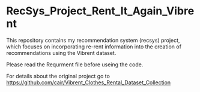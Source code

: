# RecSys_Project_Rent_It_Again_Vibrent
 This repository contains my recommendation system (recsys) project, which focuses on incorporating re-rent information into the creation of recommendations using the Vibrent dataset.
 
 Please read the Requrment file before useing the code.

 For details about the original project go to https://github.com/cair/Vibrent_Clothes_Rental_Dataset_Collection
